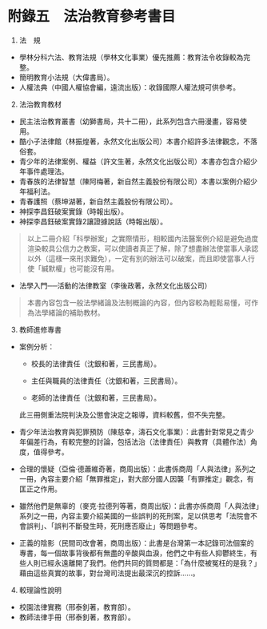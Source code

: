 # 附錄五　法治教育參考書目

1. 法　規

  * 學林分科六法、教育法規（學林文化事業）優先推薦：教育法令收錄較為完整。
  * 簡明教育小法規（大偉書局）。
  * 人權法典（中國人權協會編，遠流出版）：收錄國際人權法規可供參考。

2. 法治教育教材

  * 民主法治教育叢書（幼獅書局，共十二冊），此系列包含六冊漫畫，容易使用。
  * 酷小子法律館（林振煌著，永然文化出版公司）本書介紹許多法律觀念，不落俗套。
  * 青少年的法律案例、權益（許文生著，永然文化出版公司）本書亦包含介紹少年事件處理法。
  * 青春族的法律智慧（陳阿梅著，新自然主義股份有限公司）本書以案例介紹少年福利法。
  * 青春護照（蔡坤湖著，新自然主義股份有限公司）。
  * 神探李昌鈺破案實錄（時報出版）。
  * 神探李昌鈺破案實錄2讓證據說話（時報出版）。

  > 以上二冊介紹「科學辦案」之實際情形，相較國內法醫案例介紹是避免過度渲染較具公信力之教案，可以使讀者真正了解，除了想盡辦法使當事人承認以外（這樣一來刑求難免），一定有別的辦法可以破案，而且即使當事人行使「緘默權」也可能沒有用。

  * 法學入門──活動的法律教室（李後政著，永然文化出版公司）
 
  > 本書內容包含一般法學緒論及法制概論的內容，但內容較為輕鬆易懂，可作為法學緒論的補助教材。

3. 教師進修專書

  * 案例分析：

    * 校長的法律責任（沈銀和著，三民書局）。

    * 主任與職員的法律責任（沈銀和著，三民書局）。

    * 老師的法律責任（沈銀和著，三民書局）。

    此三冊側重法院判決及公懲會決定之報導，資料較舊，但不失完整。

  * 青少年法治教育與犯罪預防（陳慈幸，濤石文化事業）：此書針對常見之青少年偏差行為，有較完整的討論，包括法治（法律責任）與教育（具體作法）角度，值得參考。

  * 合理的懷疑（亞倫‧德蕭維奇著，商周出版）：此書係商周「人與法律」系列之一冊，內容主要介紹「無罪推定」，對大部分國人因襲「有罪推定」觀念，有匡正之作用。

  * 雖然他們是無辜的（麥克‧拉德列等著，商周出版）：此書亦係商周「人與法律」系列之一冊，內容主要介紹美國的一些誤判的死刑案，足以供思考「法院會不會誤判」、「誤判不斷發生時，死刑應否廢止」等問題參考。

  * 正義的陰影（民間司改會著，商周出版）：此書是台灣第一本記錄司法個案的專書，每一個故事背後都有無盡的辛酸與血淚，他們之中有些人抑鬱終生，有些人則已經永遠離開了我們。他們共同的質問都是：「為什麼被冤枉的是我？」藉由這些真實的故事，對台灣司法提出最深沉的控訴……。

4. 較理論性說明

  * 校園法律實務（邢泰釗著，教育部）。
  * 教師法律手冊（邢泰釗著，教育部）。




